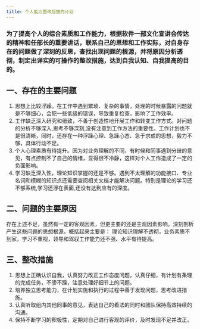 ```yaml
---
title: 个人能力整改措施的计划
---
```


### 为了提高个人的综合素质和工作能力，根据软件一部文化宣讲会传达的精神和任部长的重要讲话，联系自己的思想和工作实际，对自身存在的问题做了深刻的反思，查找出现问题的根源，并将原因分析透彻，制定出详实的可操作的整改措施，达到自我认知、自我提高的目的。 ###

## 一、存在的主要问题 ###
1. 思想上比较浮躁。在工作中遇到繁琐、复杂的事情，处理的时候暴露的问题就是不够细心，会犯一些低级的错误，导致重复检查，影响了工作效率。
2. 工作缺乏深入研究和细致，不善于创造性地开展工作和转变工作方式。对问题的分析不够深入,思考不够深刻,没有注意到工作方法的重要性。工作计划也不是很清晰，同时，还存在一种浮躁心理、急躁心态、急于求成的思想，毅力不够，具体行动不足。
3. 个人心理素质有待提升。因为对业务理解的不同，有时候和同事遇到分歧的意见，有点控制不了自己的情绪，显得很不冷静，这样对个人工作造成了一定的负面影响。
4. 学习缺乏深入性，理论知识掌握的还是不够。遇到不太理解的功能接口、专业名词和模糊的知识点还需要查阅相关文档才能解决问题。特别是理论的学习还不够系统,学习还浮在表面,还没有达到应有的深度。

## 二、问题的主要原因 ##
存在上述不足，虽然有一定的客观因素，但更主要的还是主观因素影响。深刻剖析产生这些问题的思想根源，概括起来主要是： 理论知识理解不透彻，业务素质不到家，学习不重视，领导和驾驭工作能力还不强、水平有待提高。
## 三、整改措施 ##
1. 思想上正确认识自我，认真努力改正工作态度问题，认真仔细，有计划有条理的完成任务，不骄不躁，注意处理好细节上的问题。
2. 培养独立思考能力，在计划实施和执行的过程中善于发现问题，思考改进措施。
3. 认真听取组内其他同事的意见，表达自己的看法的同时和团队保持高效持续的沟通。
4. 保持不断学习的积极性，定期对自己进行客观的评价，及时发现不足并改正。
